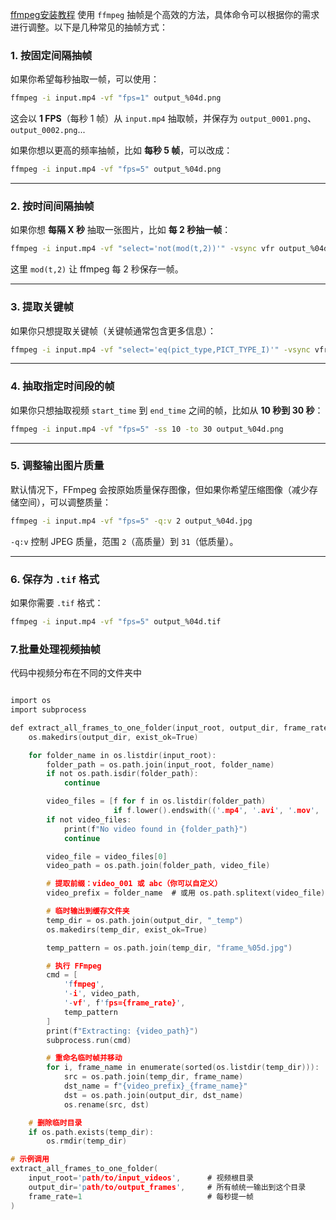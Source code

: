 [ffmpeg安装教程](https://blog.csdn.net/csdn_yudong/article/details/129182648)
使用 `ffmpeg` 抽帧是个高效的方法，具体命令可以根据你的需求进行调整。以下是几种常见的抽帧方式：

### 1. **按固定间隔抽帧**
如果你希望每秒抽取一帧，可以使用：
```bash
ffmpeg -i input.mp4 -vf "fps=1" output_%04d.png
```
这会以 **1 FPS**（每秒 1 帧）从 `input.mp4` 抽取帧，并保存为 `output_0001.png`、`output_0002.png`...

如果你想以更高的频率抽帧，比如 **每秒 5 帧**，可以改成：
```bash
ffmpeg -i input.mp4 -vf "fps=5" output_%04d.png
```

---

### 2. **按时间间隔抽帧**
如果你想 **每隔 X 秒** 抽取一张图片，比如 **每 2 秒抽一帧**：
```bash
ffmpeg -i input.mp4 -vf "select='not(mod(t,2))'" -vsync vfr output_%04d.png
```
这里 `mod(t,2)` 让 ffmpeg 每 2 秒保存一帧。

---

### 3. **提取关键帧**
如果你只想提取关键帧（关键帧通常包含更多信息）：
```bash
ffmpeg -i input.mp4 -vf "select='eq(pict_type,PICT_TYPE_I)'" -vsync vfr output_%04d.png
```

---

### 4. **抽取指定时间段的帧**
如果你只想抽取视频 `start_time` 到 `end_time` 之间的帧，比如从 **10 秒到 30 秒**：
```bash
ffmpeg -i input.mp4 -vf "fps=5" -ss 10 -to 30 output_%04d.png
```

---

### 5. **调整输出图片质量**
默认情况下，FFmpeg 会按原始质量保存图像，但如果你希望压缩图像（减少存储空间），可以调整质量：
```bash
ffmpeg -i input.mp4 -vf "fps=5" -q:v 2 output_%04d.jpg
```
`-q:v` 控制 JPEG 质量，范围 `2`（高质量）到 `31`（低质量）。

---

### 6. **保存为 `.tif` 格式**
如果你需要 `.tif` 格式：
```bash
ffmpeg -i input.mp4 -vf "fps=5" output_%04d.tif
```
### 7.**批量处理视频抽帧**
代码中视频分布在不同的文件夹中

```c

import os
import subprocess

def extract_all_frames_to_one_folder(input_root, output_dir, frame_rate=1):
    os.makedirs(output_dir, exist_ok=True)

    for folder_name in os.listdir(input_root):
        folder_path = os.path.join(input_root, folder_name)
        if not os.path.isdir(folder_path):
            continue

        video_files = [f for f in os.listdir(folder_path)
                       if f.lower().endswith(('.mp4', '.avi', '.mov', '.mkv'))]
        if not video_files:
            print(f"No video found in {folder_path}")
            continue

        video_file = video_files[0]
        video_path = os.path.join(folder_path, video_file)

        # 提取前缀：video_001 或 abc（你可以自定义）
        video_prefix = folder_name  # 或用 os.path.splitext(video_file)[0]

        # 临时输出到缓存文件夹
        temp_dir = os.path.join(output_dir, "_temp")
        os.makedirs(temp_dir, exist_ok=True)

        temp_pattern = os.path.join(temp_dir, "frame_%05d.jpg")

        # 执行 FFmpeg
        cmd = [
            'ffmpeg',
            '-i', video_path,
            '-vf', f'fps={frame_rate}',
            temp_pattern
        ]
        print(f"Extracting: {video_path}")
        subprocess.run(cmd)

        # 重命名临时帧并移动
        for i, frame_name in enumerate(sorted(os.listdir(temp_dir))):
            src = os.path.join(temp_dir, frame_name)
            dst_name = f"{video_prefix}_{frame_name}"
            dst = os.path.join(output_dir, dst_name)
            os.rename(src, dst)

    # 删除临时目录
    if os.path.exists(temp_dir):
        os.rmdir(temp_dir)

# 示例调用
extract_all_frames_to_one_folder(
    input_root='path/to/input_videos',      # 视频根目录
    output_dir='path/to/output_frames',     # 所有帧统一输出到这个目录
    frame_rate=1                            # 每秒提一帧
)

```

